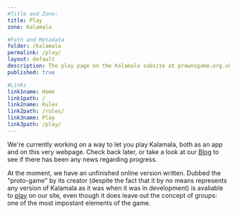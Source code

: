 ```yaml
---
#Title and Zone:
title: Play
zone: Kalamala

#Path and Metadata
folder: /kalamala
permalink: /play/
layout: default
description: The play page on the Kalamala subsite at prawnsgame.org.uk. Here you can play the game Kalamala in your browser.
published: true

#Links
link1name: Home
link1path: /
link2name: Rules
link2path: /rules/
link3name: Play
link3path: /play/
---
```


We're currently working on a way to let you play Kalamala, both as an app and on this very webpage. Check back later, or take a look at our [Blog](/blog/) to see if there has been any news regarding progress.

At the moment, we have an unfinished online version written. Dubbed the "proto-game" by its creator (despite the fact that it by no means represents any version of Kalamala as it was when it was in development) is avaliable to [play](/kalamala/proto/) on our site, even though it does leave out the concept of groups: one of the most impostant elements of the game.